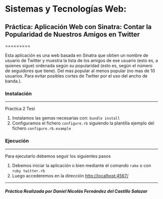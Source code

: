 # Sistemas y Tecnologías Web:
## Práctica: Aplicación Web con Sinatra: Contar la Popularidad de Nuestros Amigos en Twitter

=========

Esta aplicación es una web basada en Sinatra que obtien un nombre de usuario de Twitter y muestra la lista de los amigos de ese usuario (esto es, a quienes sigue) ordenada según su popularidad (esto es, según el número de seguidores que tiene). Del mas popular al menos popular (no mas de 10 usuarios. Para evitar posibles cortes de Twitter por el uso del ancho de banda.). 


### Instalación
--------------
Practica 2 Test

1. Instalamos las gemas necesarias con: `bundle install`
2. Configuramos el fichero `configure.rb` siguiendo la plantilla ejemplo del fichero `configure.rb.example`


### Ejecución
------------

Para ejecutarlo debemos seguir los siguientes pasos

1. Debemos iniciar la aplicación o bien mediante el comando `rake` o con `ruby twitter.rb`
2. Luego accederemos en la dirección [http://localhost:4567/](http://localhost:4567/)

------------


##### Práctica Realizada por Daniel Nicolás Fernández del Castillo Salazar
